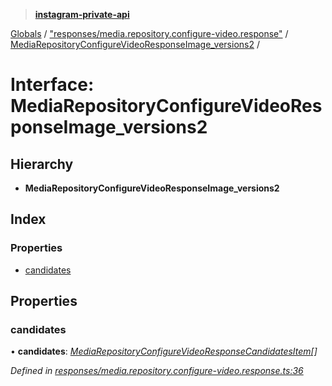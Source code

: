 > **[instagram-private-api](../README.md)**

[Globals](../README.md) / ["responses/media.repository.configure-video.response"](../modules/_responses_media_repository_configure_video_response_.md) / [MediaRepositoryConfigureVideoResponseImage_versions2](_responses_media_repository_configure_video_response_.mediarepositoryconfigurevideoresponseimage_versions2.md) /

# Interface: MediaRepositoryConfigureVideoResponseImage_versions2

## Hierarchy

* **MediaRepositoryConfigureVideoResponseImage_versions2**

## Index

### Properties

* [candidates](_responses_media_repository_configure_video_response_.mediarepositoryconfigurevideoresponseimage_versions2.md#candidates)

## Properties

###  candidates

• **candidates**: *[MediaRepositoryConfigureVideoResponseCandidatesItem](_responses_media_repository_configure_video_response_.mediarepositoryconfigurevideoresponsecandidatesitem.md)[]*

*Defined in [responses/media.repository.configure-video.response.ts:36](https://github.com/dilame/instagram-private-api/blob/e9c516c/src/responses/media.repository.configure-video.response.ts#L36)*